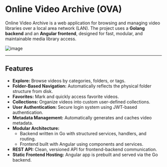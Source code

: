 # Online Video Archive (OVA)

Online Video Archive is a web application for browsing and managing video libraries over a local area network (LAN). The project uses a **Golang backend** and an **Angular frontend**, designed for fast, modular, and maintainable media library access.

![image](https://github.com/user-attachments/assets/bd403829-e89a-465e-a965-14b7a9e70477)

---

## Features

- **Explore:** Browse videos by categories, folders, or tags.
- **Folder-Based Navigation:** Automatically reflects the physical folder structure from disk.
- **Favorites:** Mark and quickly access favorite videos.
- **Collections:** Organize videos into custom user-defined collections.
- **User Authentication:** Secure login system using JWT-based authentication.
- **Metadata Management:** Automatically generates and caches video metadata.
- **Modular Architecture:**
  - Backend written in Go with structured services, handlers, and routing.
  - Frontend built with Angular using components and services.
- **REST API:** Clean, versioned API for frontend-backend communication.
- **Static Frontend Hosting:** Angular app is prebuilt and served via the Go backend.
